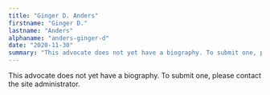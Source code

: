 ```yaml
---
title: "Ginger D. Anders"
firstname: "Ginger D."
lastname: "Anders"
alphaname: "anders-ginger-d"
date: "2020-11-30"
summary: "This advocate does not yet have a biography. To submit one, please contact the site administrator."
---
```

This advocate does not yet have a biography. To submit one, please contact the site administrator.

